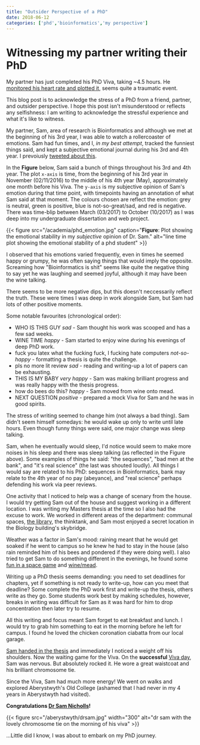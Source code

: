 ```yaml
---
title: "Outsider Perspective of a PhD"
date: 2018-06-12
categories: ['phd','bioinformatics','my perspective']
---
```


# Witnessing my partner writing their PhD

My partner has just completed his PhD Viva, taking ~4.5 hours. He [monitored his heart rate and plotted it](https://twitter.com/samstudio8/status/1005537328386002944 "PhD Viva heart rate"), seems quite a traumatic event.

This blog post is to acknowledge the stress of a PhD from a friend, partner, and outsider perspective.
I hope this post isn't misunderstood or reflects any selfishness: I am writing to acknowledge the stressful experience and what it's like to witness.

My partner, Sam, area of research is Bioinformatics and although we met at the beginning of his 3rd year, I was able to watch a rollercoaster of emotions.
Sam had fun times, and I, *in my best attempt*, tracked the funniest things said, and kept a subjective emotional journal during his 3rd and 4th year. I prevoiusly [tweeted about this](https://twitter.com/sap218/status/1001844614104576000 "my tweet about Sam's PhD emotions").

In the **Figure** below, Sam said a bunch of things throughout his 3rd and 4th year.
The plot `x-axis` is time, from the beginning of his 3rd year in November (02/11/2016) to the middle of his 4th year (May), approximately one month before his Viva.
The `y-axis` is my subjective opinion of Sam's emotion during that time point, with timepoints having an annotation of what Sam said at that moment.
The colours chosen are reflect the emotion: grey is neutral, green is positive, blue is not-so-great/sad, and red is negative.
There was time-blip between March (03/2017) to October (10/2017) as I was deep into my undergraduate dissertation and web project.

{{< figure src="/academia/phd_emotion.jpg" caption="**Figure**: Plot showing the emotional stability in my *subjective* opinion of Dr. Sam." alt="line time plot showing the emotional stability of a phd student" >}}

I observed that his emotions varied frequently, even in times he seemed happy or grumpy, he was often saying things that would imply the opposite.
Screaming how "Bioinformatics is shit" seems like quite the negative thing to say yet he was laughing and seemed joyful, although it may have been the wine talking.

There seems to be more negative dips, but this doesn't neccessarily reflect the truth.
These were times I was deep in work alongside Sam, but Sam had lots of other positive moments.

Some notable favourites (chronological order):
+ WHO IS THIS GUY *sad* - Sam thought his work was scooped and has a few sad weeks.
+ WINE TIME *happy* - Sam started to enjoy wine during his evenings of deep PhD work.
+ fuck you latex what the fucking fuck, I fucking hate computers *not-so-happy* - formatting a thesis is quite the challenge.
+ pls no more lit review *sad* - reading and writing-up a lot of papers can be exhausting.
+ THIS IS MY BABY *very happy* - Sam was making brilliant progress and was really happy with the thesis progress.
+ how do bees do this? *happy* - Sam moved from wine onto mead.
+ NEXT QUESTION *positive* - prepared a mock Viva for Sam and he was in good spirits.

The stress of writing seemed to change him (not always a bad thing). Sam didn't seem himself somedays: he would wake up only to write until late hours.
Even though funny things were said, one major change was sleep talking.

Sam, when he eventually would sleep, I'd notice would seem to make more noises in his sleep and there was sleep talking (as reflected in the Figure above).
Some examples of things he said: "the sequences", "bad men at the bank", and "it's real science" (the last was shouted loudly).
All things I would say are related to his PhD: sequences in Bioinformatics, bank may relate to the 4th year of no pay (abeyance), and "real science" perhaps defending his work via peer reviews.

One activity that I noticed to help was a change of scenary from the house. I would try getting Sam out of the house and suggest working in a different location.
I was writing my Masters thesis at the time so I also had the excuse to work.
We worked in different areas of the department: communal spaces, [the library](https://twitter.com/sap218/status/992734137097359360 "my tweet about spending a Saturday in the library"), the thinktank, and Sam most enjoyed a secret location in the Biology building's skybridge. 

Weather was a factor in Sam's mood: raining meant that he would get soaked if he went to campus so he knew he had to stay in the house (also rain reminded him of his bees and pondered if they were doing well).
I also tried to get Sam to do something different in the evenings, he found some [fun in a space game](https://twitter.com/sap218/status/982026130478727169 "my tweet about Sam enjoying Stellaris the game") and [wine/mead](https://twitter.com/sap218/status/970448252389810176 "my tweet about Sam enjoying mead").


Writing up a PhD thesis seems demanding: you need to set deadlines for chapters, yet if something is not ready to write-up, how can you meet that deadline?
Some complete the PhD work first and write-up the thesis, others write as they go.
Some students work best by making schedules, however, breaks in writing was difficult for Sam as it was hard for him to drop concentration then later try to resume.

All this writing and focus meant Sam forget to eat breakfast and lunch.
I would try to grab him something to eat in the morning before he left for campus.
I found he loved the chicken coronation ciabatta from our local garage.

[Sam handed in the thesis](https://twitter.com/sap218/status/998964865086746624 "my tweet about Sam completing his thesis and submission") and immediately I noticed a weight off his shoulders.
Now the waiting game for the Viva.
On the **successful** [Viva day](https://twitter.com/sap218/status/1005146903464611840 "my tweet about Sam on Viva day"), Sam was nervous. But absolutely rocked it.
He wore a great waistcoat and his brilliant chromosome tie.

Since the Viva, Sam had much more energy! We went on walks and explored Aberystwyth's Old College (ashamed that I had never in my 4 years in Aberystwyth had visited).

**Congratulations [Dr Sam Nicholls](https://twitter.com/samstudio8 "Dr Sam Nicholls Twitter")!**

{{< figure src="/aberystwyth/drsam.jpg" width="300" alt="dr sam with the lovely chromosome tie on the morning of his viva" >}}

...Little did I know, I was about to embark on my PhD journey.